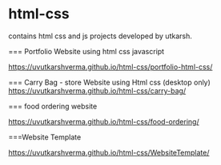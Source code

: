 # html-css
contains html css and js projects developed by utkarsh.

=== Portfolio Website using html css javascript 

<a href="https://uvutkarshverma.github.io/html-css/portfolio-html-css/">https://uvutkarshverma.github.io/html-css/portfolio-html-css/</a>

=== Carry Bag - store Website using Html css (desktop only)
<a href="https://uvutkarshverma.github.io/html-css/carry-bag/">https://uvutkarshverma.github.io/html-css/carry-bag/</a>

=== food ordering website

<a href="https://uvutkarshverma.github.io/html-css/food-ordering/">https://uvutkarshverma.github.io/html-css/food-ordering/</a>

===Website Template

<a href="https://uvutkarshverma.github.io/html-css/WebsiteTemplate/">https://uvutkarshverma.github.io/html-css/WebsiteTemplate/</a>



